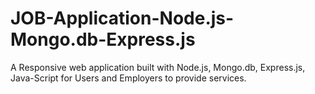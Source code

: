 # JOB-Application-Node.js-Mongo.db-Express.js
A Responsive web application built with Node.js, Mongo.db, Express.js, Java-Script for Users and Employers to provide services.
